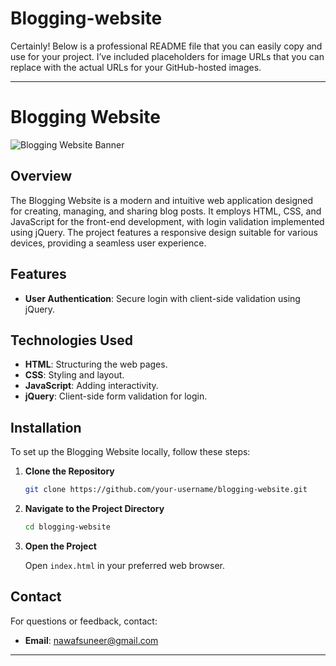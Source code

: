 # Blogging-website

Certainly! Below is a professional README file that you can easily copy and use for your project. I’ve included placeholders for image URLs that you can replace with the actual URLs for your GitHub-hosted images.

---

# Blogging Website

![Blogging Website Banner](https://github.com/your-username/blogging-website/blob/main/assets/banner.png)

## Overview

The Blogging Website is a modern and intuitive web application designed for creating, managing, and sharing blog posts. It employs HTML, CSS, and JavaScript for the front-end development, with login validation implemented using jQuery. The project features a responsive design suitable for various devices, providing a seamless user experience.

## Features

- **User Authentication**: Secure login with client-side validation using jQuery.

## Technologies Used

- **HTML**: Structuring the web pages.
- **CSS**: Styling and layout.
- **JavaScript**: Adding interactivity.
- **jQuery**: Client-side form validation for login.

## Installation

To set up the Blogging Website locally, follow these steps:

1. **Clone the Repository**

   ```bash
   git clone https://github.com/your-username/blogging-website.git
   ```

2. **Navigate to the Project Directory**

   ```bash
   cd blogging-website
   ```

3. **Open the Project**

   Open `index.html` in your preferred web browser.


## Contact

For questions or feedback, contact:

- **Email**: nawafsuneer@gmail.com

---

